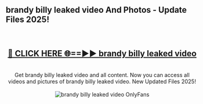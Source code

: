 <h2>brandy billy leaked video And Photos - Update Files 2025!</h2>
<br>
<div align="center">
<h2><a href="https://linkcuts.com/hfmhzwbr" rel="nofollow">🔴 CLICK HERE 🌐==►► brandy billy leaked video</a></h2>
<br>
Get brandy billy leaked video and all content. Now you can access all videos and pictures of brandy billy leaked video. New Updated Files 2025!
<br>
<br>
<a href="https://linkcuts.com/hfmhzwbr" rel="nofollow" data-target="animated-image.originalLink"><img src="https://i.ibb.co.com/WyWwxjT/player-gif2.gif" alt="brandy billy leaked video OnlyFans" style="max-width: 100%; display: inline-block;" data-target="animated-image.originalImage"></a>
</div>
<br>